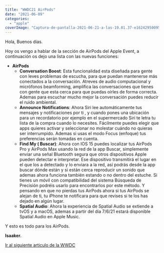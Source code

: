 ```yaml
---
title: "WWDC21 AirPods"
date: "2021-06-09"
categories: 
  - "apple"
coverImage: "Captura-de-pantalla-2021-06-21-a-las-19.01.37-e1624295009590.png"
---
```


Hola, Buenos dias.

Hoy os vengo a hablar de la sección de AirPods del Apple Event, a continuación os dejo una lista con las nuevas funciones:

- **AirPods**
    - **Conversation Boost**: Esta funcionalidad esta diseñada para gente con leves problemas de escucha, para que puedan mantenerse más conectados a la conversación. Atreves de audio computacional y micrófonos beamforming, amplifica las conversaciones que tienes con gente que esta cerca para que puedas oírles de forma correcta. Ademas para escuchar mucho mejor la conversación puedes reducir el ruido ambiental.
    - **Announce Notifications**: Ahora Siri lee automáticamente tus mensajes y notificaciones por ti , y cuando pones una ubicación para un recordatorio por ejemplo en el supermercado Siri te letra tu lista de la compra cuando lo necesites. Fácilmente puedes elegir que apps quieres activar y seleccionar no molestar cuándo no quieras ser interrumpido. Ademas si usas el modo Focus (enfoque) tus preferencias serán tomadas en cuenta.
    - **Find My ( Buscar)**: Ahora con IOS 15 puedes localizar tus AirPods Pro y AirPods Max usando la red de la app Buscar, simplemente enviar una señal Bluetooth segura que otros dispositivos Apple pueden detectar e interpretar. Ese dispositivo transmitirá el lugar en el que los a detectado y lo enviara a la red, así podrás desde la app buscar dónde están y si están cerca reproducir un sonido que ademas ahora funciona también estando o no dentro del estuche. Si tienes un móvil con compatibilidad del sistema Búsqueda de Precisión podréis usarlo para encontrarlos por este método. Y pensando en que no pierdas tus AirPods ahora si tus AirPods se alejan de ti, tu iPhone te notificara para que revises si te los has dejado en algún lugar.
    - **Spatial Audio**: Ahora la experiencia de Spatial Audio se extiende a tvOS y a macOS, ademas a partir del día 7/6/21 estará disponible Spatial Audio en Apple Music.

Y esto es todo para los AirPods.

**Isaaker.**

[Ir al siguiente articulo de la WWDC](https://piscinadeentropia.es/wwdc21-ipados/)
